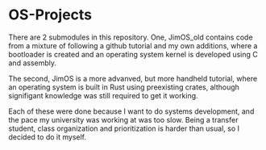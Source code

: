 # OS-Projects

There are 2 submodules in this repository. One, JimOS_old contains code from a mixture of following a github tutorial and my own additions, where a bootloader is created and an operating system kernel is developed using C and assembly.

The second, JimOS is a more advanved, but more handheld tutorial, where an operating system is built in Rust using preexisting crates, although signifigant knowledge was still required to get it working.

Each of these were done because I want to do systems development, and the pace my university was working at was too slow. Being a transfer student, class organization and prioritization is harder than usual, so I decided to do it myself.
